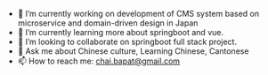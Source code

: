- 🔭 I’m currently working on development of CMS system based on microservice and domain-driven design in Japan
- 🌱 I’m currently learning more about springboot and vue.
- 👯 I’m looking to collaborate on springboot full stack project.
- 💬 Ask me about Chinese culture, Learning Chinese, Cantonese
- 📫 How to reach me: chai.bapat@gmail.com

<!---
KeithHello/KeithHello is a ✨ special ✨ repository because its `README.md` (this file) appears on your GitHub profile.
You can click the Preview link to take a look at your changes.
--->
